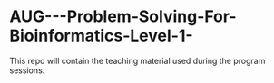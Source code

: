 # AUG---Problem-Solving-For-Bioinformatics-Level-1-
This repo will contain the teaching material used during the program sessions.
